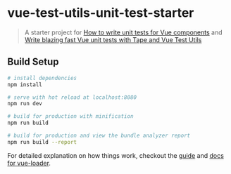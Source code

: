 # vue-test-utils-unit-test-starter

> A starter project for [How to write unit tests for Vue components](https://medium.freecodecamp.org/simple-unit-tests-with-vue-test-utils-and-jest-c384d7abc321) and [Write blazing fast Vue unit tests with Tape and Vue Test Utils](https://medium.com/p/be069ccd4acf)

## Build Setup

``` bash
# install dependencies
npm install

# serve with hot reload at localhost:8080
npm run dev

# build for production with minification
npm run build

# build for production and view the bundle analyzer report
npm run build --report
```

For detailed explanation on how things work, checkout the [guide](http://vuejs-templates.github.io/webpack/) and [docs for vue-loader](http://vuejs.github.io/vue-loader).
